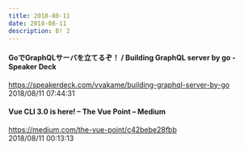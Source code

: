 ```yaml
---
title: 2018-08-11
date: 2018-08-11
description: B! 2
---
```


#### GoでGraphQLサーバを立てるぞ！ / Building GraphQL server by go - Speaker Deck
https://speakerdeck.com/vvakame/building-graphql-server-by-go<br>
2018/08/11 07:44:31<br>


#### Vue CLI 3.0 is here! – The Vue Point – Medium
https://medium.com/the-vue-point/c42bebe28fbb<br>
2018/08/11 00:13:13<br>


